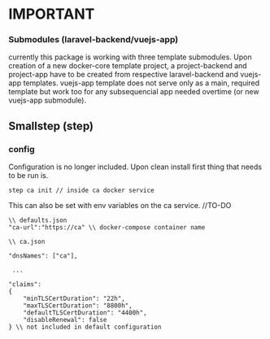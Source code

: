 # IMPORTANT

### Submodules (laravel-backend/vuejs-app)

currently this package is working with three template submodules. Upon creation of a new docker-core template 
project, a project-backend and project-app have to be created from respective laravel-backend and vuejs-app templates. vuejs-app 
template does not serve only as a main, required template but work too for any subsequencial app needed overtime (or new vuejs-app submodule).

## Smallstep (step)

### config

Configuration is no longer included. Upon clean install first thing that needs to be run is.

```
step ca init // inside ca docker service
```

This can also be set with env variables on the ca service. //TO-DO

```
\\ defaults.json
"ca-url":"https://ca" \\ docker-compose container name
```

```
\\ ca.json

"dnsNames": ["ca"],

 ...

"claims":
{
    "minTLSCertDuration": "22h",
    "maxTLSCertDuration": "8800h",
    "defaultTLSCertDuration": "4400h",
    "disableRenewal": false
} \\ not included in default configuration
```
